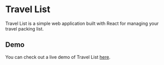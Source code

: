 # Travel List

Travel List is a simple web application built with React for managing your travel packing list.

## Demo

You can check out a live demo of Travel List [here](https://travel-list-imljs.netlify.app/).
